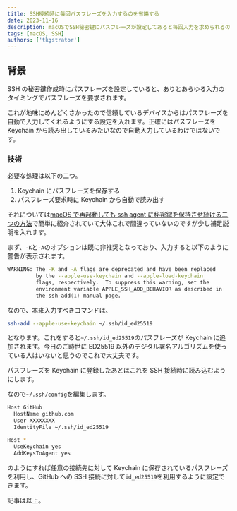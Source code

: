 ```yaml
---
title: SSH接続時に毎回パスフレーズを入力するのを省略する
date: 2023-11-16
description: macOSでSSH秘密鍵にパスフレーズが設定してあると毎回入力を求められるのでその対策
tags: [macOS, SSH]
authors: ['tkgstrator']
---
```


## 背景

SSH の秘密鍵作成時にパスフレーズを設定していると、ありとあらゆる入力のタイミングでパスフレーズを要求されます。

これが地味にめんどくさかったので信頼しているデバイスからはパスフレーズを自動で入力してくれるようにする設定を入れます。正確にはパスフレーズを Keychain から読み出しているみたいなので自動入力しているわけではないです。

### 技術

必要な処理は以下の二つ。

1. Keychain にパスフレーズを保存する
2. パスフレーズ要求時に Keychain から自動で読み出す

それについては[macOS で再起動しても ssh agent に秘密鍵を保持させ続ける二つの方法](https://qiita.com/sonots/items/a6dec06f95fca4757d4a)で簡単に紹介されていて大体これで間違っていないのですが少し補足説明を入れます。

まず、`-K`と`-A`のオプションは既に非推奨となっており、入力すると以下のように警告が表示されます。

```zsh
WARNING: The -K and -A flags are deprecated and have been replaced
         by the --apple-use-keychain and --apple-load-keychain
         flags, respectively.  To suppress this warning, set the
         environment variable APPLE_SSH_ADD_BEHAVIOR as described in
         the ssh-add(1) manual page.
```

なので、本来入力すべきコマンドは、

```zsh
ssh-add --apple-use-keychain ~/.ssh/id_ed25519
```

となります。これをすると`~/.ssh/id_ed25519`のパスフレーズが Keychain に追加されます。今日のご時世に ED25519 以外のデジタル署名アルゴリズムを使っている人はいないと思うのでこれで大丈夫です。

パスフレーズを Keychain に登録したあとはこれを SSH 接続時に読み込むようにします。

なので`~/.ssh/config`を編集します。

```zsh
Host GitHub
  HostName github.com
  User XXXXXXXX
  IdentityFile ~/.ssh/id_ed25519

Host *
  UseKeychain yes
  AddKeysToAgent yes
```

のようにすれば任意の接続先に対して Keychain に保存されているパスフレーズを利用し、GitHub への SSH 接続に対して`id_ed25519`を利用するように設定できます。

記事は以上。
